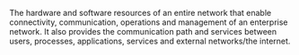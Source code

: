 The hardware and software resources of an entire network that enable connectivity, communication, operations and management of an enterprise network. It also provides the communication path and services between users, processes, applications, services and external networks/the internet.